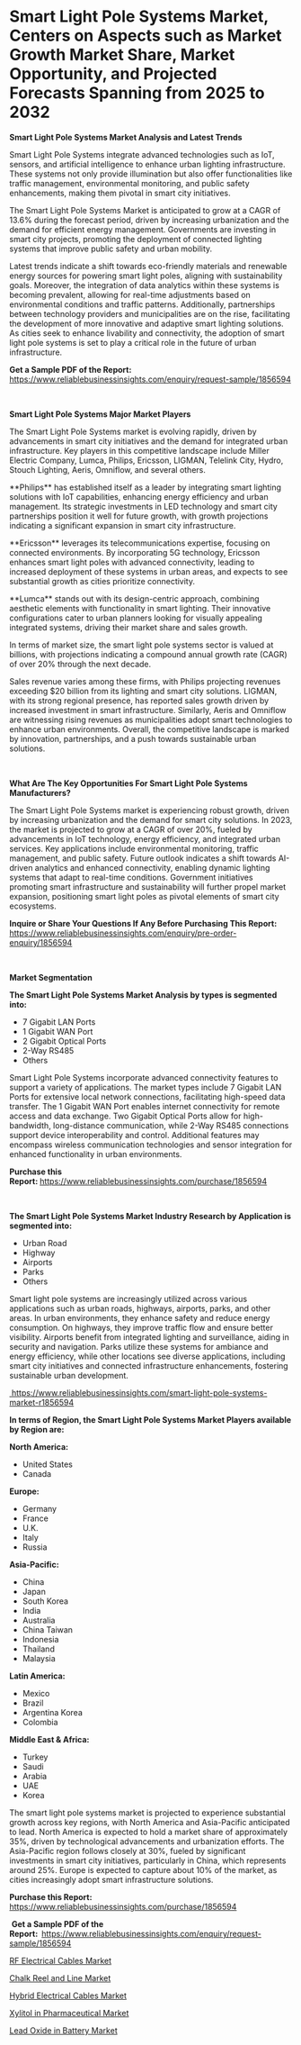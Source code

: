 <p><h1>Smart Light Pole Systems Market, Centers on Aspects such as Market Growth Market Share, Market Opportunity, and Projected Forecasts Spanning from 2025 to 2032</h1></p><p><strong>Smart Light Pole Systems Market Analysis and Latest Trends</strong></p>
<p><p>Smart Light Pole Systems integrate advanced technologies such as IoT, sensors, and artificial intelligence to enhance urban lighting infrastructure. These systems not only provide illumination but also offer functionalities like traffic management, environmental monitoring, and public safety enhancements, making them pivotal in smart city initiatives.</p><p>The Smart Light Pole Systems Market is anticipated to grow at a CAGR of 13.6% during the forecast period, driven by increasing urbanization and the demand for efficient energy management. Governments are investing in smart city projects, promoting the deployment of connected lighting systems that improve public safety and urban mobility.</p><p>Latest trends indicate a shift towards eco-friendly materials and renewable energy sources for powering smart light poles, aligning with sustainability goals. Moreover, the integration of data analytics within these systems is becoming prevalent, allowing for real-time adjustments based on environmental conditions and traffic patterns. Additionally, partnerships between technology providers and municipalities are on the rise, facilitating the development of more innovative and adaptive smart lighting solutions. As cities seek to enhance livability and connectivity, the adoption of smart light pole systems is set to play a critical role in the future of urban infrastructure.</p></p>
<p><strong>Get a Sample PDF of the Report:&nbsp;</strong> <a href="https://www.reliablebusinessinsights.com/enquiry/request-sample/1856594?utm_campaign=1117&utm_medium=2&utm_source=Github&utm_content=ia&utm_term=08012025&utm_id=smart-light-pole-systems">https://www.reliablebusinessinsights.com/enquiry/request-sample/1856594</a></p>
<p>&nbsp;</p>
<p><strong>Smart Light Pole Systems Major Market Players</strong></p>
<p><p>The Smart Light Pole Systems market is evolving rapidly, driven by advancements in smart city initiatives and the demand for integrated urban infrastructure. Key players in this competitive landscape include Miller Electric Company, Lumca, Philips, Ericsson, LIGMAN, Telelink City, Hydro, Stouch Lighting, Aeris, Omniflow, and several others. </p><p>**Philips** has established itself as a leader by integrating smart lighting solutions with IoT capabilities, enhancing energy efficiency and urban management. Its strategic investments in LED technology and smart city partnerships position it well for future growth, with growth projections indicating a significant expansion in smart city infrastructure.</p><p>**Ericsson** leverages its telecommunications expertise, focusing on connected environments. By incorporating 5G technology, Ericsson enhances smart light poles with advanced connectivity, leading to increased deployment of these systems in urban areas, and expects to see substantial growth as cities prioritize connectivity.</p><p>**Lumca** stands out with its design-centric approach, combining aesthetic elements with functionality in smart lighting. Their innovative configurations cater to urban planners looking for visually appealing integrated systems, driving their market share and sales growth.</p><p>In terms of market size, the smart light pole systems sector is valued at billions, with projections indicating a compound annual growth rate (CAGR) of over 20% through the next decade. </p><p>Sales revenue varies among these firms, with Philips projecting revenues exceeding $20 billion from its lighting and smart city solutions. LIGMAN, with its strong regional presence, has reported sales growth driven by increased investment in smart infrastructure. Similarly, Aeris and Omniflow are witnessing rising revenues as municipalities adopt smart technologies to enhance urban environments. Overall, the competitive landscape is marked by innovation, partnerships, and a push towards sustainable urban solutions.</p></p>
<p>&nbsp;</p>
<p><strong>What Are The Key Opportunities For Smart Light Pole Systems Manufacturers?</strong></p>
<p><p>The Smart Light Pole Systems market is experiencing robust growth, driven by increasing urbanization and the demand for smart city solutions. In 2023, the market is projected to grow at a CAGR of over 20%, fueled by advancements in IoT technology, energy efficiency, and integrated urban services. Key applications include environmental monitoring, traffic management, and public safety. Future outlook indicates a shift towards AI-driven analytics and enhanced connectivity, enabling dynamic lighting systems that adapt to real-time conditions. Government initiatives promoting smart infrastructure and sustainability will further propel market expansion, positioning smart light poles as pivotal elements of smart city ecosystems.</p></p>
<p><strong>Inquire or Share Your Questions If Any Before Purchasing This Report:</strong> <a href="https://www.reliablebusinessinsights.com/enquiry/pre-order-enquiry/1856594?utm_campaign=1117&utm_medium=2&utm_source=Github&utm_content=ia&utm_term=08012025&utm_id=smart-light-pole-systems">https://www.reliablebusinessinsights.com/enquiry/pre-order-enquiry/1856594</a></p>
<p>&nbsp;</p>
<p><strong>Market Segmentation</strong></p>
<p><strong>The Smart Light Pole Systems Market Analysis by types is segmented into:</strong></p>
<p><ul><li>7 Gigabit LAN Ports</li><li>1 Gigabit WAN Port</li><li>2 Gigabit Optical Ports</li><li>2-Way RS485</li><li>Others</li></ul></p>
<p><p>Smart Light Pole Systems incorporate advanced connectivity features to support a variety of applications. The market types include 7 Gigabit LAN Ports for extensive local network connections, facilitating high-speed data transfer. The 1 Gigabit WAN Port enables internet connectivity for remote access and data exchange. Two Gigabit Optical Ports allow for high-bandwidth, long-distance communication, while 2-Way RS485 connections support device interoperability and control. Additional features may encompass wireless communication technologies and sensor integration for enhanced functionality in urban environments.</p></p>
<p><strong>Purchase this Report:&nbsp;</strong><a href="https://www.reliablebusinessinsights.com/purchase/1856594?utm_campaign=1117&utm_medium=2&utm_source=Github&utm_content=ia&utm_term=08012025&utm_id=smart-light-pole-systems">https://www.reliablebusinessinsights.com/purchase/1856594</a></p>
<p>&nbsp;</p>
<p><strong>The Smart Light Pole Systems Market Industry Research by Application is segmented into:</strong></p>
<p><ul><li>Urban Road</li><li>Highway</li><li>Airports</li><li>Parks</li><li>Others</li></ul></p>
<p><p>Smart light pole systems are increasingly utilized across various applications such as urban roads, highways, airports, parks, and other areas. In urban environments, they enhance safety and reduce energy consumption. On highways, they improve traffic flow and ensure better visibility. Airports benefit from integrated lighting and surveillance, aiding in security and navigation. Parks utilize these systems for ambiance and energy efficiency, while other locations see diverse applications, including smart city initiatives and connected infrastructure enhancements, fostering sustainable urban development.</p></p>
<p><a href="https://www.reliablebusinessinsights.com/smart-light-pole-systems-market-r1856594?utm_campaign=1117&utm_medium=2&utm_source=Github&utm_content=ia&utm_term=08012025&utm_id=smart-light-pole-systems">&nbsp;https://www.reliablebusinessinsights.com/smart-light-pole-systems-market-r1856594</a></p>
<p><strong>In terms of Region, the Smart Light Pole Systems Market Players available by Region are:</strong></p>
<p>
    <p> <strong> North America: </strong>
        <ul>
            <li>United States</li>
            <li>Canada</li>
        </ul>
        </p> 
    <p> <strong> Europe: </strong>
        <ul>
            <li>Germany</li>
            <li>France</li>
            <li>U.K.</li>
            <li>Italy</li>
            <li>Russia</li>
        </ul>
        </p> 
    <p> <strong> Asia-Pacific: </strong>
        <ul>
            <li>China</li>
            <li>Japan</li>
            <li>South Korea</li>
            <li>India</li>
            <li>Australia</li>
            <li>China Taiwan</li>
            <li>Indonesia</li>
            <li>Thailand</li>
            <li>Malaysia</li>
        </ul>
        </p> 
    <p> <strong> Latin America: </strong>
        <ul>
            <li>Mexico</li>
            <li>Brazil</li>
            <li>Argentina Korea</li>
            <li>Colombia</li>
        </ul>
        </p> 
    <p> <strong> Middle East & Africa: </strong>
        <ul>
            <li>Turkey</li>
            <li>Saudi</li>
            <li>Arabia</li>
            <li>UAE</li>
            <li>Korea</li>
        </ul>
    </p>
    </p>
<p><p>The smart light pole systems market is projected to experience substantial growth across key regions, with North America and Asia-Pacific anticipated to lead. North America is expected to hold a market share of approximately 35%, driven by technological advancements and urbanization efforts. The Asia-Pacific region follows closely at 30%, fueled by significant investments in smart city initiatives, particularly in China, which represents around 25%. Europe is expected to capture about 10% of the market, as cities increasingly adopt smart infrastructure solutions.</p></p>
<p><strong>Purchase this Report: </strong><a href="https://www.reliablebusinessinsights.com/purchase/1856594?utm_campaign=1117&utm_medium=2&utm_source=Github&utm_content=ia&utm_term=08012025&utm_id=smart-light-pole-systems">https://www.reliablebusinessinsights.com/purchase/1856594</a></p>
<p>&nbsp;<strong>Get a Sample PDF of the Report:&nbsp;&nbsp;</strong><a href="https://www.reliablebusinessinsights.com/enquiry/request-sample/1856594?utm_campaign=1117&utm_medium=2&utm_source=Github&utm_content=ia&utm_term=08012025&utm_id=smart-light-pole-systems">https://www.reliablebusinessinsights.com/enquiry/request-sample/1856594</a></p>
<p><strong></strong></p>
<p><p><a href="https://github.com/rileymgdorcas/Market-Research-Report-List-1/blob/main/rf-electrical-cables-market.md?utm_campaign=1117&utm_medium=2&utm_source=Github&utm_content=ia&utm_term=08012025&utm_id=smart-light-pole-systems">RF Electrical Cables Market</a></p><p><a href="https://www.linkedin.com/pulse/global-chalk-reel-line-market-size-2025-2032-technology-application-5uvge?utm_campaign=1117&utm_medium=2&utm_source=Github&utm_content=ia&utm_term=08012025&utm_id=smart-light-pole-systems">Chalk Reel and Line Market</a></p><p><a href="https://github.com/lehumiston1971679/Market-Research-Report-List-1/blob/main/hybrid-electrical-cables-market.md?utm_campaign=1117&utm_medium=2&utm_source=Github&utm_content=ia&utm_term=08012025&utm_id=smart-light-pole-systems">Hybrid Electrical Cables Market</a></p><p><a href="https://www.linkedin.com/pulse/xylitol-pharmaceutical-market-insight-financial-status-size-revenue-8vkxc?utm_campaign=1117&utm_medium=2&utm_source=Github&utm_content=ia&utm_term=08012025&utm_id=smart-light-pole-systems">Xylitol in Pharmaceutical Market</a></p><p><a href="https://www.linkedin.com/pulse/strategic-forecast-lead-oxide-battery-market-anticipated-umbmc?utm_campaign=1117&utm_medium=2&utm_source=Github&utm_content=ia&utm_term=08012025&utm_id=smart-light-pole-systems">Lead Oxide in Battery Market</a></p></p>